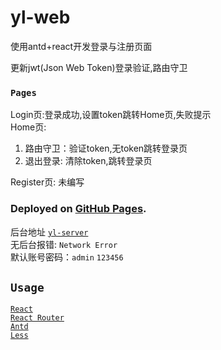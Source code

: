 # yl-web

使用antd+react开发登录与注册页面

更新jwt(Json Web Token)登录验证,路由守卫  
### `Pages`
Login页:登录成功,设置token跳转Home页,失败提示  
Home页:    
  1. 路由守卫：验证token,无token跳转登录页  
  2. 退出登录: 清除token,跳转登录页  


Register页: 未编写        
### Deployed on [GitHub Pages](https://inditf.github.io/yl-web/).
后台地址 [`yl-server`](https://github.com/inditf/yl-server)  
无后台报错: `Network Error`  
默认账号密码：`admin` `123456`
## `Usage`
[`React`](https://react.docschina.org/)  
[`React Router`](https://reactrouter.com/en/main)  
[`Antd`](https://ant.design/docs/react/introduce)   
[`Less`](https://less.bootcss.com/)  

